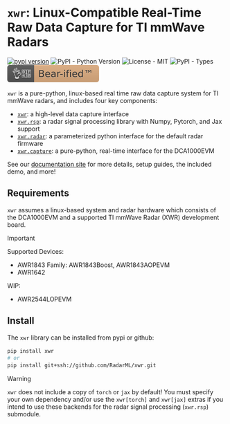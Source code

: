 # `xwr`: Linux-Compatible Real-Time Raw Data Capture for TI mmWave Radars

[![pypi version](https://img.shields.io/pypi/v/xwr.svg)](https://pypi.org/project/xwr/)
![PyPI - Python Version](https://img.shields.io/pypi/pyversions/xwr)
![License - MIT](https://img.shields.io/badge/license-MIT-green)
![PyPI - Types](https://img.shields.io/pypi/types/xwr)
[![bear-ified](https://raw.githubusercontent.com/beartype/beartype-assets/main/badge/bear-ified.svg)](https://beartype.readthedocs.io)

`xwr` is a pure-python, linux-based real time raw data capture system for TI mmWave radars, and includes four key components:

- [`xwr`](https://radarml.github.io/xwr/system/): a high-level data capture interface
- [`xwr.rsp`](https://radarml.github.io/xwr/rsp/rsp/): a radar signal processing library with Numpy, Pytorch, and Jax support
- [`xwr.radar`](https://radarml.github.io/xwr/radar/api/): a parameterized python interface for the default radar firmware
- [`xwr.capture`](https://radarml.github.io/xwr/dca/api/): a pure-python, real-time interface for the DCA1000EVM

See our [documentation site](https://radarml.github.io/xwr/) for more details, setup guides, the included demo, and more!

## Requirements

`xwr` assumes a linux-based system and radar hardware which consists of the DCA1000EVM and a supported TI mmWave Radar (XWR) development board.

> [!IMPORTANT] 
> Supported Devices:
>    - AWR1843 Family: AWR1843Boost, AWR1843AOPEVM
>    - AWR1642
>
> WIP:
>    - AWR2544LOPEVM

## Install

The `xwr` library can be installed from pypi or github:

```sh
pip install xwr
# or
pip install git+ssh://github.com/RadarML/xwr.git
```

> [!WARNING]
> `xwr` does not include a copy of `torch` or `jax` by default! You must specify your own dependency and/or use the `xwr[torch]` and `xwr[jax]` extras if you intend to use these backends for the radar signal processing (`xwr.rsp`) submodule.
